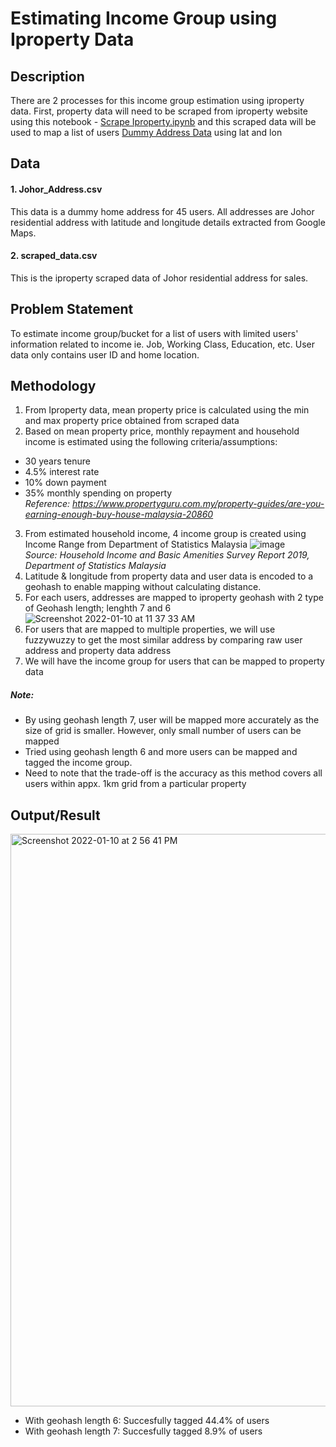 # Estimating Income Group using Iproperty Data

## Description
There are 2 processes for this income group estimation using iproperty data. First, property data will need to be scraped from iproperty website using this notebook - [Scrape Iproperty.ipynb](https://github.com/maryamnuri/income-group-estimation-using-iproperty/blob/b86f566c72ba2e34fc4fc1ac6b97bf09688bf877/Scrape%20Iproperty.ipynb) and this scraped data will be used to map a list of users [Dummy Address Data](https://github.com/maryamnuri/income-group-estimation-using-iproperty/blob/b86f566c72ba2e34fc4fc1ac6b97bf09688bf877/Johor_Address.csv)
using lat and lon

## Data
#### 1. Johor_Address.csv
This data is a dummy home address for 45 users. All addresses are Johor residential address with latitude and longitude details extracted from Google Maps.

 #### 2. scraped_data.csv
This is the iproperty scraped data of Johor residential address for sales.
 
## Problem Statement
To estimate income group/bucket for a list of users with limited users' information related to income ie. Job, Working Class, Education, etc. 
User data only contains user ID and home location.

## Methodology
1. From Iproperty data, mean property price is calculated using the min and max property price obtained from scraped data
2. Based on mean property price, monthly repayment and household income is estimated using the following criteria/assumptions:
- 30 years tenure
- 4.5% interest rate
- 10% down payment
- 35% monthly spending on property\
_Reference: https://www.propertyguru.com.my/property-guides/are-you-earning-enough-buy-house-malaysia-20860_
3. From estimated household income, 4 income group is created using Income Range from Department of Statistics Malaysia
![image](https://user-images.githubusercontent.com/40256034/148715282-63039821-100f-4580-b66d-9f9e0119a22f.png)\
_Source: Household Income and Basic Amenities Survey Report 2019, Department of Statistics Malaysia_
4. Latitude & longitude from property data and user data is encoded to a geohash to enable mapping without calculating distance. 
5. For each users, addresses are mapped to iproperty geohash with 2 type of Geohash length; lenghth 7 and 6 ![Screenshot 2022-01-10 at 11 37 33 AM](https://user-images.githubusercontent.com/40256034/148715773-6aee086a-93b8-46ba-9016-65c590e659e7.png)
6. For users that are mapped to multiple properties, we will use fuzzywuzzy to get the most similar address by comparing raw user address and property data address
6. We will have the income group for users that can be mapped to property data
##### Note:
- By using geohash length 7, user will be mapped more accurately as the size of grid is smaller. However, only small number of users can be mapped
- Tried using geohash length 6 and more users can be mapped and tagged the income group. 
- Need to note that the trade-off is the accuracy as this method covers all users within appx. 1km grid from a particular property

## Output/Result
<img width="916" alt="Screenshot 2022-01-10 at 2 56 41 PM" src="https://user-images.githubusercontent.com/40256034/148728036-33ad9b3d-0eb4-46ca-8371-683c1a13841f.png">

- With geohash length 6: Succesfully tagged 44.4% of users
- With geohash length 7: Succesfully tagged 8.9% of users

